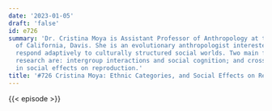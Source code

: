 ```yaml
---
date: '2023-01-05'
draft: 'false'
id: e726
summary: 'Dr. Cristina Moya is Assistant Professor of Anthropology at the University
  of California, Davis. She is an evolutionary anthropologist interested in how humans
  respond adaptively to culturally structured social worlds. Two main foci of her
  research are: intergroup interactions and social cognition; and cross-cultural variation
  in social effects on reproduction.'
title: '#726 Cristina Moya: Ethnic Categories, and Social Effects on Reproduction'
---
```

{{< episode >}}
